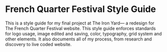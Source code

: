 # French Quarter Festival Style Guide

This is a style guide for my final project at The Iron Yard— a redesign for The French Quarter Festival website. 
This style guide enforces standards for logo usage, image edited and saving, color, typography, grid system and other elements.
It also documents all of my process, from research and discovery to live coded website.
